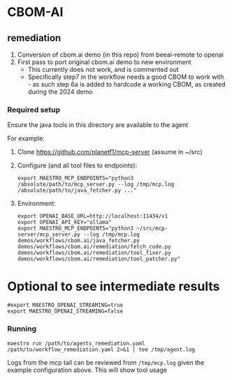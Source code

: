 # CBOM-AI

## remediation

1. Conversion of  cbom.ai demo (in this repo) from beeai-remote to openai
2. First pass to port original cbom.ai demo to new environment
    * This currently does not work, and is commented out
    * Specifically step7 in the workflow needs a good CBOM to work with - as such step 6a is added to
      hardcode a working CBOM, as created during the 2024 demo 

### Required setup

Ensure the java tools in this directory are available to the agent

For example:

1. Clone https://github.com/planetf1/mcp-server (assume in ~/src)
2. Configure (and all tool files to endpoints):

    ```shell
    export MAESTRO_MCP_ENDPOINTS="python3 /absolute/path/to/mcp_server.py --log /tmp/mcp.log /absolute/path/to/java_fetcher.py ..."
    ```

3. Environment:

    ```shell
    export OPENAI_BASE_URL=http://localhost:11434/v1
    export OPENAI_API_KEY="ollama"
    export MAESTRO_MCP_ENDPOINTS="python3 ~/src/mcp-server/mcp_server.py --log /tmp/mcp.log demos/workflows/cbom.ai/java_fetcher.py demos/workflows/cbom.ai/remediation/fetch_code.py demos/workflows/cbom.ai/remediation/tool_fixer.py demos/workflows/cbom.ai/remediation/tool_patcher.py"
    ```

# Optional to see intermediate results

```shell
#export MAESTRO_OPENAI_STREAMING=true
export MAESTRO_OPENAI_STREAMING=false
```

### Running

```shell
maestro run /path/to/agents_remediation.yaml /path/to/workflow_remediation.yaml 2>&1 | tee /tmp/agent.log
```

Logs from the mcp tail can be reviewed from `/tmp/mcp.log` given the example configuration above. This will show tool usage